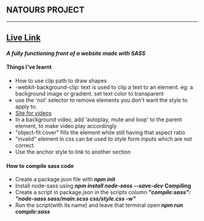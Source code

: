 ## NATOURS PROJECT

---

## [Live Link](https://sadiquex.github.io/Natours/)

#### __*A fully functioning front of a website made with SASS*__

#### Things I've learnt

- How to use clip path to draw shapes
- -webkit-background-clip: text is used to clip a text to an element. eg: a background image or gradient. set text color to transparent
- use the 'not' selector to remove elements you don't want the style to apply to.
- [Site for videos](https://coverr.co/)
- In a background video, add 'autoplay, mute and loop' to the parent element, to make video play accordingly
- "object-fit:cover" fills the element while still having that aspect ratio
- "invalid" element in css can be used to style form inputs which are not correct.
- Use the anchor style to link to another section

#### How to compile sass code

- Create a package.json file with **_npm init_**
- Install node-sass using **_npm install node-sass --save-dev_**
  **Compiling**
- Create a script in package.json in the scripts column
  **_"compile:sass": "node-sass sass/main.scss css/style.css -w"_**
- Run the script(with its name) and leave that terminal open
  **_npm run compile:sass_**

